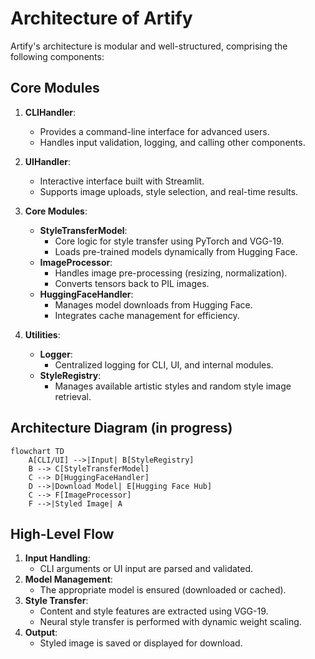 # Architecture of Artify

Artify's architecture is modular and well-structured, comprising the following components:

## Core Modules
1. **CLIHandler**:
   - Provides a command-line interface for advanced users.
   - Handles input validation, logging, and calling other components.
   
2. **UIHandler**:
   - Interactive interface built with Streamlit.
   - Supports image uploads, style selection, and real-time results.

3. **Core Modules**:
   - **StyleTransferModel**:
     - Core logic for style transfer using PyTorch and VGG-19.
     - Loads pre-trained models dynamically from Hugging Face.
   - **ImageProcessor**:
     - Handles image pre-processing (resizing, normalization).
     - Converts tensors back to PIL images.
   - **HuggingFaceHandler**:
     - Manages model downloads from Hugging Face.
     - Integrates cache management for efficiency.

4. **Utilities**:
   - **Logger**:
     - Centralized logging for CLI, UI, and internal modules.
   - **StyleRegistry**:
     - Manages available artistic styles and random style image retrieval.

## Architecture Diagram (in progress)
```mermaid
flowchart TD
    A[CLI/UI] -->|Input| B[StyleRegistry]
    B --> C[StyleTransferModel]
    C --> D[HuggingFaceHandler]
    D -->|Download Model| E[Hugging Face Hub]
    C --> F[ImageProcessor]
    F -->|Styled Image| A
```

## High-Level Flow
1. **Input Handling**:
   - CLI arguments or UI input are parsed and validated.
2. **Model Management**:
   - The appropriate model is ensured (downloaded or cached).
3. **Style Transfer**:
   - Content and style features are extracted using VGG-19.
   - Neural style transfer is performed with dynamic weight scaling.
4. **Output**:
   - Styled image is saved or displayed for download.

